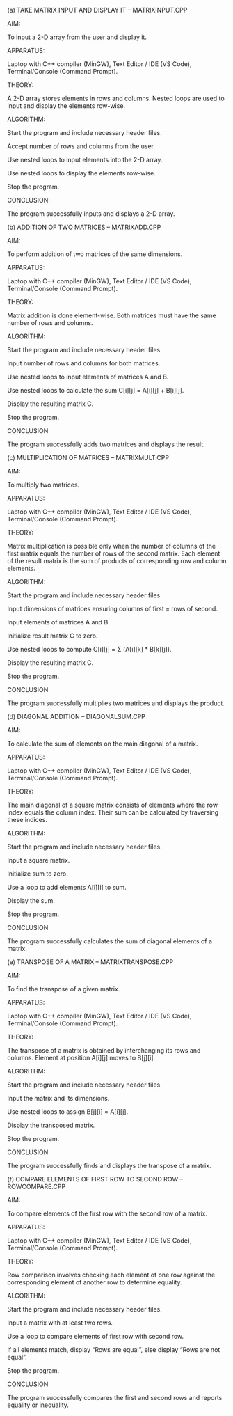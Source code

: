 (a) TAKE MATRIX INPUT AND DISPLAY IT – MATRIXINPUT.CPP

AIM:

To input a 2-D array from the user and display it.

APPARATUS:

Laptop with C++ compiler (MinGW), Text Editor / IDE (VS Code), Terminal/Console (Command Prompt).

THEORY:

A 2-D array stores elements in rows and columns. Nested loops are used to input and display the elements row-wise.

ALGORITHM:

Start the program and include necessary header files.

Accept number of rows and columns from the user.

Use nested loops to input elements into the 2-D array.

Use nested loops to display the elements row-wise.

Stop the program.

CONCLUSION:

The program successfully inputs and displays a 2-D array.

(b) ADDITION OF TWO MATRICES – MATRIXADD.CPP

AIM:

To perform addition of two matrices of the same dimensions.

APPARATUS:

Laptop with C++ compiler (MinGW), Text Editor / IDE (VS Code), Terminal/Console (Command Prompt).

THEORY:

Matrix addition is done element-wise. Both matrices must have the same number of rows and columns.

ALGORITHM:

Start the program and include necessary header files.

Input number of rows and columns for both matrices.

Use nested loops to input elements of matrices A and B.

Use nested loops to calculate the sum C[i][j] = A[i][j] + B[i][j].

Display the resulting matrix C.

Stop the program.

CONCLUSION:

The program successfully adds two matrices and displays the result.

(c) MULTIPLICATION OF MATRICES – MATRIXMULT.CPP

AIM:

To multiply two matrices.

APPARATUS:

Laptop with C++ compiler (MinGW), Text Editor / IDE (VS Code), Terminal/Console (Command Prompt).

THEORY:

Matrix multiplication is possible only when the number of columns of the first matrix equals the number of rows of the second matrix. Each element of the result matrix is the sum of products of corresponding row and column elements.

ALGORITHM:

Start the program and include necessary header files.

Input dimensions of matrices ensuring columns of first = rows of second.

Input elements of matrices A and B.

Initialize result matrix C to zero.

Use nested loops to compute C[i][j] = Σ (A[i][k] * B[k][j]).

Display the resulting matrix C.

Stop the program.

CONCLUSION:

The program successfully multiplies two matrices and displays the product.

(d) DIAGONAL ADDITION – DIAGONALSUM.CPP

AIM:

To calculate the sum of elements on the main diagonal of a matrix.

APPARATUS:

Laptop with C++ compiler (MinGW), Text Editor / IDE (VS Code), Terminal/Console (Command Prompt).

THEORY:

The main diagonal of a square matrix consists of elements where the row index equals the column index. Their sum can be calculated by traversing these indices.

ALGORITHM:

Start the program and include necessary header files.

Input a square matrix.

Initialize sum to zero.

Use a loop to add elements A[i][i] to sum.

Display the sum.

Stop the program.

CONCLUSION:

The program successfully calculates the sum of diagonal elements of a matrix.

(e) TRANSPOSE OF A MATRIX – MATRIXTRANSPOSE.CPP

AIM:

To find the transpose of a given matrix.

APPARATUS:

Laptop with C++ compiler (MinGW), Text Editor / IDE (VS Code), Terminal/Console (Command Prompt).

THEORY:

The transpose of a matrix is obtained by interchanging its rows and columns. Element at position A[i][j] moves to B[j][i].

ALGORITHM:

Start the program and include necessary header files.

Input the matrix and its dimensions.

Use nested loops to assign B[j][i] = A[i][j].

Display the transposed matrix.

Stop the program.

CONCLUSION:

The program successfully finds and displays the transpose of a matrix.

(f) COMPARE ELEMENTS OF FIRST ROW TO SECOND ROW – ROWCOMPARE.CPP

AIM:

To compare elements of the first row with the second row of a matrix.

APPARATUS:

Laptop with C++ compiler (MinGW), Text Editor / IDE (VS Code), Terminal/Console (Command Prompt).

THEORY:

Row comparison involves checking each element of one row against the corresponding element of another row to determine equality.

ALGORITHM:

Start the program and include necessary header files.

Input a matrix with at least two rows.

Use a loop to compare elements of first row with second row.

If all elements match, display “Rows are equal”, else display “Rows are not equal”.

Stop the program.

CONCLUSION:

The program successfully compares the first and second rows and reports equality or inequality.
